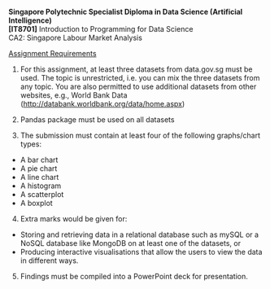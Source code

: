 <b>Singapore Polytechnic Specialist Diploma in Data Science (Artificial Intelligence)</b><br>
<b>[IT8701]</b> Introduction to Programming for Data Science<br>
CA2: Singapore Labour Market Analysis

<ins>Assignment Requirements</ins>

1. For this assignment, at least three datasets from data.gov.sg must be used. The topic is unrestricted, i.e. you can mix the three datasets from any topic.  You are also permitted to use additional datasets from other websites, e.g., World Bank Data (http://databank.worldbank.org/data/home.aspx)

2. Pandas package must be used on all datasets

3. The submission must contain at least four of the following graphs/chart types: 
* A bar chart
* A pie chart
* A line chart
* A histogram
* A scatterplot
* A boxplot 

4. Extra marks would be given for:
* Storing and retrieving data in a relational database such as mySQL or a NoSQL database like MongoDB on at least one of the datasets, or
* Producing interactive visualisations that allow the users to view the data in different ways.

5. Findings must be compiled into a PowerPoint deck for presentation.
